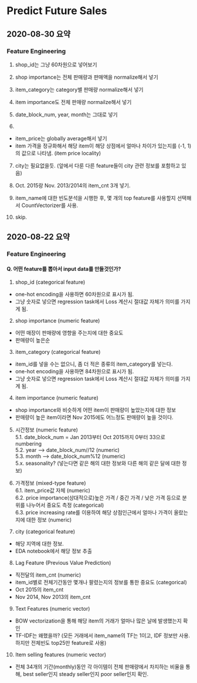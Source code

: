 # Predict Future Sales

## 2020-08-30 요약

### Feature Engineering

1. shop_id는 그냥 60차원으로 넣어보기

2. shop importance는 전체 판매량과 판매액을 normalize해서 넣기

3. item_category는 category별 판매량 normalize해서 넣기

4. item importance도 전체 판매량 normailze해서 넣기

5. date_block_num, year, month는 그대로 넣기

6.
- item_price는 globally average해서 넣기<br>
- item 가격을 정규화해서 해당 item이 해당 상점에서 얼마나 차이가 있는지를 (-1, 1)의 값으로 나타냄. (item price locality)

7. city는 필요없을듯. (앞에서 다룬 다른 feature들이 city 관련 정보를 포함하고 있음)

8. Oct. 2015랑 Nov. 2013/2014의 item_cnt 3개 넣기.

9. item_name에 대한 빈도분석을 시행한 후, 몇 개의 top feature를 사용할지 선택해서 CountVectorizer를 사용.

10. skip.

## 2020-08-22 요약

### Feature Engineering

#### Q. 어떤 feature를 뽑아서 input data를 만들것인가?
1. shop_id (categorical feature)
  - one-hot encoding을 사용하면 60차원으로 표시가 됨.
  - 그냥 숫자로 넣으면 regression task에서 Loss 계산시 절대값 자체가 의미를 가지게 됨.

2. shop importance (numeric feature)
  - 어떤 매장이 판매량에 영향을 주는지에 대한 중요도
  - 판매량이 높은순

3. item_category (categorical feature)
  - item_id를 넣을 수는 없으니, 좀 더 적은 종류의 item_category를 넣는다.
  - one-hot encoding을 사용하면 84차원으로 표시가 됨.
  - 그냥 숫자로 넣으면 regression task에서 Loss 계산시 절대값 자체가 의미를 가지게 됨.

4. item importance (numeric feature)
  - shop importance와 비슷하게 어떤 item이 판매량이 높았는지에 대한 정보
  - 판매량이 높은 item이라면 Nov 2015에도 어느정도 판매량이 높을 것이다.

5. 시간정보 (numeric feature)<br>
  5.1. date_block_num = Jan 2013부터 Oct 2015까지 0부터 33으로 numbering<br>
  5.2. year —> date_block_num//12 (numeric)<br>
  5.3. month —> date_block_num%12 (numeric)<br>
  5.x. seasonality? (넣는다면 같은 해의 대한 정보와 다른 해의 같은 달에 대한 정보)<br>

6. 가격정보 (mixed-type feature)<br>
  6.1. item_price값 자체 (numeric)<br>
  6.2. price importance(상대적으로)높은 가격 / 중간 가격 / 낮은 가격 등으로 분위를 나누어서 중요도 측정 (categorical)<br>
  6.3. price increasing rate를 이용하여 해당 상점인근에서 얼마나 가격이 올랐는지에 대한 정보 (numeric)<br>

7. city (categorical feature)
  - 해당 지역에 대한 정보.
  - EDA notebook에서 해당 정보 추출

8. Lag Feature (Previous Value Prediction)
  - 직전달의 item_cnt (numeric)
  - item_id별로 전체기간동안 몇개나 팔렸는지의 정보를 통한 중요도 (categorical)
  - Oct 2015의 item_cnt
  - Nov 2014, Nov 2013의 item_cnt
  
9. Text Features (numeric vector)
  - BOW vectorization을 통해 해당 item의 거래가 얼마나 많은 날에 발생했는지 확인
  - TF-IDF는 왜했을까? (모든 거래에서 item_name의 TF는 1이고, IDF 정보만 사용. 하지만 전체빈도 top25만 feature로 사용)

10. Item selling features (numeric vector)
  - 전체 34개의 기간(monthly)동안 각 아이템이 전체 판매량에서 차지하는 비율을 통해, best seller인지 steady seller인지 poor seller인지 확인.

